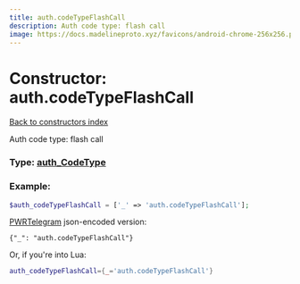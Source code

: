 ```yaml
---
title: auth.codeTypeFlashCall
description: Auth code type: flash call
image: https://docs.madelineproto.xyz/favicons/android-chrome-256x256.png
---
```

# Constructor: auth.codeTypeFlashCall  
[Back to constructors index](index.md)



Auth code type: flash call




### Type: [auth\_CodeType](../types/auth_CodeType.md)


### Example:

```php
$auth_codeTypeFlashCall = ['_' => 'auth.codeTypeFlashCall'];
```  

[PWRTelegram](https://pwrtelegram.xyz) json-encoded version:

```
{"_": "auth.codeTypeFlashCall"}
```


Or, if you're into Lua:

```lua
auth_codeTypeFlashCall={_='auth.codeTypeFlashCall'}

```


